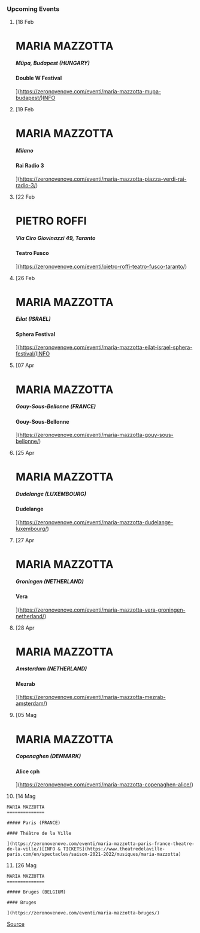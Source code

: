 ### Upcoming Events

1.  [18 Feb
    
    MARIA MAZZOTTA
    ==============
    
    ##### Müpa, Budapest (HUNGARY)
    
    #### Double W Festival
    
    ](https://zeronovenove.com/eventi/maria-mazzotta-mupa-budapest/)[INFO](https://www.mupa.hu/en/program/world-music-jazz-popular-music/ewiva-maria-mazzotta-2022-02-18_19-30-festival-theatre)
2.  [19 Feb
    
    MARIA MAZZOTTA
    ==============
    
    ##### Milano
    
    #### Rai Radio 3
    
    ](https://zeronovenove.com/eventi/maria-mazzotta-piazza-verdi-rai-radio-3/)
3.  [22 Feb
    
    PIETRO ROFFI
    ============
    
    ##### Via Ciro Giovinazzi 49, Taranto
    
    #### Teatro Fusco
    
    ](https://zeronovenove.com/eventi/pietro-roffi-teatro-fusco-taranto/)
4.  [26 Feb
    
    MARIA MAZZOTTA
    ==============
    
    ##### Eilat (ISRAEL)
    
    #### Sphera Festival
    
    ](https://zeronovenove.com/eventi/maria-mazzotta-eilat-israel-sphera-festival/)[INFO](https://www.tmisrael.co.il/event/MIT05/ALL/iw?utm_source=spherafestival&utm_medium=website&utm_campaign=spherafestival)
5.  [07 Apr
    
    MARIA MAZZOTTA
    ==============
    
    ##### Gouy-Sous-Bellonne (FRANCE)
    
    #### Gouy-Sous-Bellonne
    
    ](https://zeronovenove.com/eventi/maria-mazzotta-gouy-sous-bellonne/)
6.  [25 Apr
    
    MARIA MAZZOTTA
    ==============
    
    ##### Dudelange (LUXEMBOURG)
    
    #### Dudelange
    
    ](https://zeronovenove.com/eventi/maria-mazzotta-dudelange-luxembourg/)
7.  [27 Apr
    
    MARIA MAZZOTTA
    ==============
    
    ##### Groningen (NETHERLAND)
    
    #### Vera
    
    ](https://zeronovenove.com/eventi/maria-mazzotta-vera-groningen-netherland/)
8.  [28 Apr
    
    MARIA MAZZOTTA
    ==============
    
    ##### Amsterdam (NETHERLAND)
    
    #### Mezrab
    
    ](https://zeronovenove.com/eventi/maria-mazzotta-mezrab-amsterdam/)
9.  [05 Mag
    
    MARIA MAZZOTTA
    ==============
    
    ##### Copenaghen (DENMARK)
    
    #### Alice cph
    
    ](https://zeronovenove.com/eventi/maria-mazzotta-copenaghen-alice/)
10.  [14 Mag
    
    MARIA MAZZOTTA
    ==============
    
    ##### Paris (FRANCE)
    
    #### Théâtre de la Ville
    
    ](https://zeronovenove.com/eventi/maria-mazzotta-paris-france-theatre-de-la-ville/)[INFO & TICKETS](https://www.theatredelaville-paris.com/en/spectacles/saison-2021-2022/musiques/maria-mazzotta)
11.  [26 Mag
    
    MARIA MAZZOTTA
    ==============
    
    ##### Bruges (BELGIUM)
    
    #### Bruges
    
    ](https://zeronovenove.com/eventi/maria-mazzotta-bruges/)

[Source](https://zeronovenove.com/event-listing/)